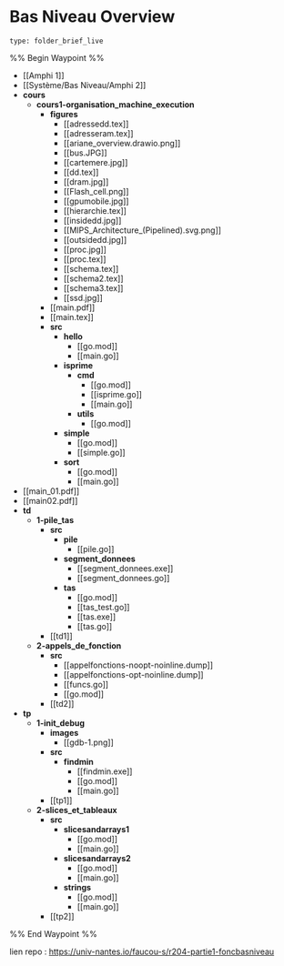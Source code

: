 # Bas Niveau Overview
 
```ccard
type: folder_brief_live
```
 
%% Begin Waypoint %%
- [[Amphi 1]]
- [[Système/Bas Niveau/Amphi 2]]
- **cours**
	- **cours1-organisation_machine_execution**
		- **figures**
			- [[adressedd.tex]]
			- [[adresseram.tex]]
			- [[ariane_overview.drawio.png]]
			- [[bus.JPG]]
			- [[cartemere.jpg]]
			- [[dd.tex]]
			- [[dram.jpg]]
			- [[Flash_cell.png]]
			- [[gpumobile.jpg]]
			- [[hierarchie.tex]]
			- [[insidedd.jpg]]
			- [[MIPS_Architecture_(Pipelined).svg.png]]
			- [[outsidedd.jpg]]
			- [[proc.jpg]]
			- [[proc.tex]]
			- [[schema.tex]]
			- [[schema2.tex]]
			- [[schema3.tex]]
			- [[ssd.jpg]]
		- [[main.pdf]]
		- [[main.tex]]
		- **src**
			- **hello**
				- [[go.mod]]
				- [[main.go]]
			- **isprime**
				- **cmd**
					- [[go.mod]]
					- [[isprime.go]]
					- [[main.go]]
				- **utils**
					- [[go.mod]]
			- **simple**
				- [[go.mod]]
				- [[simple.go]]
			- **sort**
				- [[go.mod]]
				- [[main.go]]
- [[main_01.pdf]]
- [[main02.pdf]]
- **td**
	- **1-pile_tas**
		- **src**
			- **pile**
				- [[pile.go]]
			- **segment_donnees**
				- [[segment_donnees.exe]]
				- [[segment_donnees.go]]
			- **tas**
				- [[go.mod]]
				- [[tas_test.go]]
				- [[tas.exe]]
				- [[tas.go]]
		- [[td1]]
	- **2-appels_de_fonction**
		- **src**
			- [[appelfonctions-noopt-noinline.dump]]
			- [[appelfonctions-opt-noinline.dump]]
			- [[funcs.go]]
			- [[go.mod]]
		- [[td2]]
- **tp**
	- **1-init_debug**
		- **images**
			- [[gdb-1.png]]
		- **src**
			- **findmin**
				- [[findmin.exe]]
				- [[go.mod]]
				- [[main.go]]
		- [[tp1]]
	- **2-slices_et_tableaux**
		- **src**
			- **slicesandarrays1**
				- [[go.mod]]
				- [[main.go]]
			- **slicesandarrays2**
				- [[go.mod]]
				- [[main.go]]
			- **strings**
				- [[go.mod]]
				- [[main.go]]
		- [[tp2]]

%% End Waypoint %%

lien repo : https://univ-nantes.io/faucou-s/r204-partie1-foncbasniveau